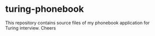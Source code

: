 # turing-phonebook
This repository contains source files of my phonebook application for Turing interview. Cheers
